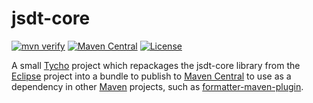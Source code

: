 # jsdt-core

[![mvn verify][ci_img]][ci_link]
[![Maven Central][maven_img]][maven_link]
[![License][license_img]][license_link]

A small [Tycho] project which repackages the jsdt-core library from the
[Eclipse] project into a bundle to publish to [Maven Central] to use as a
dependency in other [Maven] projects, such as [formatter-maven-plugin].

[Eclipse]: https://www.eclipse.org/
[Maven Central]: https://search.maven.org/
[Maven]: https://maven.apache.org/
[Tycho]: https://www.eclipse.org/tycho/
[ci_img]: https://github.com/revelc/jsdt-core/workflows/mvn%20verify/badge.svg
[ci_link]: https://github.com/revelc/jsdt-core/actions
[formatter-maven-plugin]: https://github.com/revelc/formatter-maven-plugin
[license_img]: http://img.shields.io/badge/license-EPL-blue.svg
[license_link]: https://github.com/revelc/jsdt-core/blob/main/LICENSE
[maven_img]: https://maven-badges.herokuapp.com/maven-central/net.revelc.code.formatter/jsdt-core/badge.svg
[maven_link]: https://maven-badges.herokuapp.com/maven-central/net.revelc.code.formatter/jsdt-core
